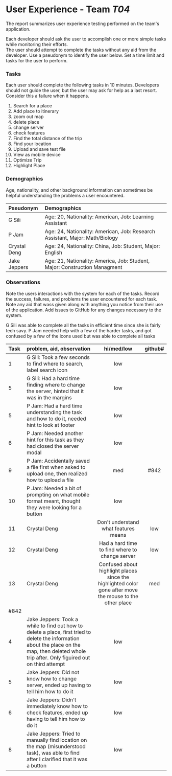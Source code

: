 # User Experience - Team *T04* 

The report summarizes user experience testing performed on the team's application.

Each developer should ask the user to accomplish one or more simple tasks while monitoring their efforts.  
The user should attempt to complete the tasks without any aid from the developer.
Use a pseudonym to identify the user below. 
Set a time limit and tasks for the user to perform.

 
### Tasks

Each user should complete the following tasks in 10 minutes.
Developers should not guide the user, but the user may ask for help as a last resort.  
Consider this a failure when it happens.  

1. Search for a place
2. Add place to itinerary 
3. zoom out map
4. delete place
5. change server
6. check features
7. Find the total distance of the trip
8. Find your location
9. Upload and save test file
10. View as mobile device 
11. Optimize Trip
12. Highlight Place

### Demographics

Age, nationality, and other background information can sometimes be helpful understanding the problems a user encountered.

| Pseudonym | Demographics |
| :--- | :--- |
| G Sili | Age: 20, Nationality: American, Job: Learning Assistant |
| P Jam | Age: 24, Nationality: American, Job: Research Assistant, Major: Math/Biology |
| Crystal Deng  | Age: 24, Nationality: China, Job: Student, Major: English |
| Jake Jeppers | Age: 21, Nationality: America, Job: Student, Major: Construction Managment |


### Observations

Note the users interactions with the system for each of the tasks.
Record the success, failures, and problems the user encountered for each task.
Note any aid that wass given along with anything you notice from their use of the application.
Add issues to GitHub for any changes necessary to the system.

G Sili was able to complete all the tasks in efficient time since she is fairly tech savy. 
P Jam needed help with a few of the harder tasks, and got confused by a few of the icons used but was able to complete all tasks 


| Task | problem, aid, observation | hi/med/low | github#  |
| :--- | :--- | :---: | :---: | 
| 1 | G Sili: Took a few seconds to find where to search, label search icon | low |  | 
| 5 | G Sili: Had a hard time finding where to change the server, hinted that it was in the margins | low |  | 
| 5 | P Jam: Had a hard time understanding the task and how to do it, needed hint to look at footer | low | |
| 6 | P Jam: Needed another hint for this task as they had closed the server modal | low | |
| 9 | P Jam: Accidentally saved a file first when asked to upload one, then realized how to upload a file | med | #842 |
| 10 | P Jam: Needed a bit of prompting on what mobile format meant, thought they were looking for a button | low | |
| 11 |  Crystal Deng | Don't understand what features means| low |  |
| 12 |  Crystal Deng | Had a hard time to find where to change server  | low |  |
| 13 |  Crystal Deng | Confused about highlight places since the highlighted color gone after move the mouse to the other place | med | #870 |
 #842 |
| 4 | Jake Jeppers: Took a while to find out how to delete a place, first tried to delete the information about the place on the map, then deleted whole trip after. Only figuired out on third attempt | low |  |
| 5 | Jake Jeppers: Did not know how to change server, ended up having to tell him how to do it | low |  |
| 6 | Jake Jeppers: Didn't immediately know how to check features, ended up having to tell him how to do it | low |  |
| 8 | Jake Jeppers: Tried to manually find location on the map (misunderstood task), was able to find after I clarified that it was a button | low |  |
